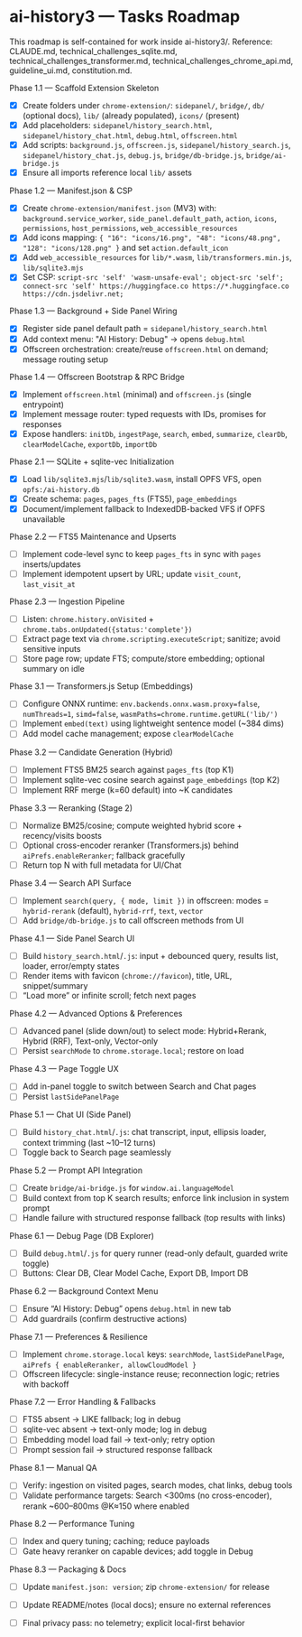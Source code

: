 # ai-history3 — Tasks Roadmap

This roadmap is self-contained for work inside ai-history3/. Reference: CLAUDE.md, technical_challenges_sqlite.md, technical_challenges_transformer.md, technical_challenges_chrome_api.md, guideline_ui.md, constitution.md.

Phase 1.1 — Scaffold Extension Skeleton
- [x] Create folders under `chrome-extension/`: `sidepanel/`, `bridge/`, `db/` (optional docs), `lib/` (already populated), `icons/` (present)
- [x] Add placeholders: `sidepanel/history_search.html`, `sidepanel/history_chat.html`, `debug.html`, `offscreen.html`
- [x] Add scripts: `background.js`, `offscreen.js`, `sidepanel/history_search.js`, `sidepanel/history_chat.js`, `debug.js`, `bridge/db-bridge.js`, `bridge/ai-bridge.js`
- [x] Ensure all imports reference local `lib/` assets

Phase 1.2 — Manifest.json & CSP
- [x] Create `chrome-extension/manifest.json` (MV3) with: `background.service_worker`, `side_panel.default_path`, `action`, `icons`, `permissions`, `host_permissions`, `web_accessible_resources`
- [x] Add icons mapping: `{ "16": "icons/16.png", "48": "icons/48.png", "128": "icons/128.png" }` and set `action.default_icon`
- [x] Add `web_accessible_resources` for `lib/*.wasm`, `lib/transformers.min.js`, `lib/sqlite3.mjs`
- [x] Set CSP: `script-src 'self' 'wasm-unsafe-eval'; object-src 'self'; connect-src 'self' https://huggingface.co https://*.huggingface.co https://cdn.jsdelivr.net;`

Phase 1.3 — Background + Side Panel Wiring
- [x] Register side panel default path = `sidepanel/history_search.html`
- [x] Add context menu: "AI History: Debug" → opens `debug.html`
- [x] Offscreen orchestration: create/reuse `offscreen.html` on demand; message routing setup

Phase 1.4 — Offscreen Bootstrap & RPC Bridge
- [x] Implement `offscreen.html` (minimal) and `offscreen.js` (single entrypoint)
- [x] Implement message router: typed requests with IDs, promises for responses
- [x] Expose handlers: `initDb`, `ingestPage`, `search`, `embed`, `summarize`, `clearDb`, `clearModelCache`, `exportDb`, `importDb`

Phase 2.1 — SQLite + sqlite-vec Initialization
- [x] Load `lib/sqlite3.mjs`/`lib/sqlite3.wasm`, install OPFS VFS, open `opfs:/ai-history.db`
- [x] Create schema: `pages`, `pages_fts` (FTS5), `page_embeddings`
- [x] Document/implement fallback to IndexedDB-backed VFS if OPFS unavailable

Phase 2.2 — FTS5 Maintenance and Upserts
- [ ] Implement code-level sync to keep `pages_fts` in sync with `pages` inserts/updates
- [ ] Implement idempotent upsert by URL; update `visit_count`, `last_visit_at`

Phase 2.3 — Ingestion Pipeline
- [ ] Listen: `chrome.history.onVisited` + `chrome.tabs.onUpdated({status:'complete'})`
- [ ] Extract page text via `chrome.scripting.executeScript`; sanitize; avoid sensitive inputs
- [ ] Store page row; update FTS; compute/store embedding; optional summary on idle

Phase 3.1 — Transformers.js Setup (Embeddings)
- [ ] Configure ONNX runtime: `env.backends.onnx.wasm.proxy=false`, `numThreads=1`, `simd=false`, `wasmPaths=chrome.runtime.getURL('lib/')`
- [ ] Implement `embed(text)` using lightweight sentence model (~384 dims)
- [ ] Add model cache management; expose `clearModelCache`

Phase 3.2 — Candidate Generation (Hybrid)
- [ ] Implement FTS5 BM25 search against `pages_fts` (top K1)
- [ ] Implement sqlite-vec cosine search against `page_embeddings` (top K2)
- [ ] Implement RRF merge (k=60 default) into ~K candidates

Phase 3.3 — Reranking (Stage 2)
- [ ] Normalize BM25/cosine; compute weighted hybrid score + recency/visits boosts
- [ ] Optional cross-encoder reranker (Transformers.js) behind `aiPrefs.enableReranker`; fallback gracefully
- [ ] Return top N with full metadata for UI/Chat

Phase 3.4 — Search API Surface
- [ ] Implement `search(query, { mode, limit })` in offscreen: modes = `hybrid-rerank` (default), `hybrid-rrf`, `text`, `vector`
- [ ] Add `bridge/db-bridge.js` to call offscreen methods from UI

Phase 4.1 — Side Panel Search UI
- [ ] Build `history_search.html`/`.js`: input + debounced query, results list, loader, error/empty states
- [ ] Render items with favicon (`chrome://favicon`), title, URL, snippet/summary
- [ ] “Load more” or infinite scroll; fetch next pages

Phase 4.2 — Advanced Options & Preferences
- [ ] Advanced panel (slide down/out) to select mode: Hybrid+Rerank, Hybrid (RRF), Text-only, Vector-only
- [ ] Persist `searchMode` to `chrome.storage.local`; restore on load

Phase 4.3 — Page Toggle UX
- [ ] Add in-panel toggle to switch between Search and Chat pages
- [ ] Persist `lastSidePanelPage`

Phase 5.1 — Chat UI (Side Panel)
- [ ] Build `history_chat.html`/`.js`: chat transcript, input, ellipsis loader, context trimming (last ~10–12 turns)
- [ ] Toggle back to Search page seamlessly

Phase 5.2 — Prompt API Integration
- [ ] Create `bridge/ai-bridge.js` for `window.ai.languageModel`
- [ ] Build context from top K search results; enforce link inclusion in system prompt
- [ ] Handle failure with structured response fallback (top results with links)

Phase 6.1 — Debug Page (DB Explorer)
- [ ] Build `debug.html`/`.js` for query runner (read-only default, guarded write toggle)
- [ ] Buttons: Clear DB, Clear Model Cache, Export DB, Import DB

Phase 6.2 — Background Context Menu
- [ ] Ensure “AI History: Debug” opens `debug.html` in new tab
- [ ] Add guardrails (confirm destructive actions)

Phase 7.1 — Preferences & Resilience
- [ ] Implement `chrome.storage.local` keys: `searchMode`, `lastSidePanelPage`, `aiPrefs { enableReranker, allowCloudModel }`
- [ ] Offscreen lifecycle: single-instance reuse; reconnection logic; retries with backoff

Phase 7.2 — Error Handling & Fallbacks
- [ ] FTS5 absent → LIKE fallback; log in debug
- [ ] sqlite-vec absent → text-only mode; log in debug
- [ ] Embedding model load fail → text-only; retry option
- [ ] Prompt session fail → structured response fallback

Phase 8.1 — Manual QA
- [ ] Verify: ingestion on visited pages, search modes, chat links, debug tools
- [ ] Validate performance targets: Search <300ms (no cross-encoder), rerank ~600–800ms @K≈150 where enabled

Phase 8.2 — Performance Tuning
- [ ] Index and query tuning; caching; reduce payloads
- [ ] Gate heavy reranker on capable devices; add toggle in Debug

Phase 8.3 — Packaging & Docs
- [ ] Update `manifest.json: version`; zip `chrome-extension/` for release
- [ ] Update README/notes (local docs); ensure no external references
- [ ] Final privacy pass: no telemetry; explicit local-first behavior

